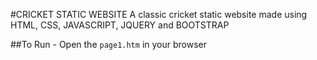 #CRICKET STATIC WEBSITE
A classic cricket static website made using HTML, CSS, JAVASCRIPT, JQUERY and BOOTSTRAP

##To Run -
Open the `page1.htm` in your browser